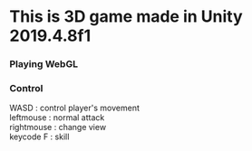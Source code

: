 # This is 3D game made in Unity 2019.4.8f1  

### Playing WebGL  

### Control  
WASD : control player's movement  
leftmouse : normal attack  
rightmouse : change view  
keycode F : skill  
